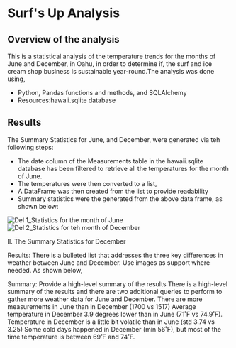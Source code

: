 # Surf's Up Analysis
## Overview of the analysis

This is a statistical analysis of the temperature trends for the months of June and December, in Oahu, in order to determine if, the surf and ice cream shop business is sustainable year-round.The analysis was done using,

- Python, Pandas functions and methods, and SQLAlchemy
- Resources:hawaii.sqlite database

## Results

The Summary Statistics for June, and December, were generated via teh following steps:

- The date column of the Measurements table in the hawaii.sqlite database has been filtered to retrieve all the temperatures for the month of June. 
- The temperatures were then converted to a list, 
- A DataFrame was then created from the list to provide readability
- Summary statistics were the generated from the above data frame, as shown below:
 

 ![Del 1_Statistics for the month of June](https://user-images.githubusercontent.com/89427676/139596861-db780f95-93b2-419e-92cd-1242268fdd56.PNG)  ![Del 2_Statistics for teh month of December](https://user-images.githubusercontent.com/89427676/139596872-0e4207e1-144a-4dcd-a507-89a4361ee328.PNG)

 
II. The Summary Statistics for December

Results: There is a bulleted list that addresses the three key differences in weather between June and December.
 Use images as support where needed.
As shown below, 

Summary: Provide a high-level summary of the results
There is a high-level summary of the results
 and there are two additional queries to perform to 
gather more weather data for June and December.
There are more measurements in June than in December (1700 vs 1517)
Average temperature in December 3.9 degrees lower than in June (71˚F vs 74.9˚F).
Temperature in December is a little bit volatile than in June (std 3.74 vs 3.25)
Some cold days happened in December (min 56˚F), but most of the time temperature is between 69˚F and 74˚F.

